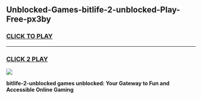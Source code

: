 
## Unblocked-Games-bitlife-2-unblocked-Play-Free-px3by
<h3>
<a href="https://premium76.site?title=bitlife-2-unblocked&ref=20M">CLICK TO PLAY</a></h3>
<hr>

<h3>
<a href="https://premium76.site?title=bitlife-2-unblocked&ref=20M">CLICK 2 PLAY</a>
  
</h3>

<a href="https://premium76.site?title=bitlife-2-unblocked&ref=19M"><img src="https://clearcache.store/games.png"></a>


**bitlife-2-unblocked games unblocked: Your Gateway to Fun and Accessible Online Gaming**
